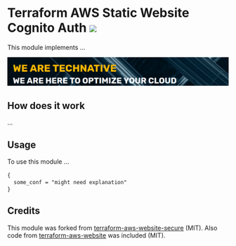# Terraform AWS Static Website Cognito Auth ![](https://img.shields.io/github/workflow/status/TechNative-B-V/terraform-aws-module-name/Lint?style=plastic)

<!-- SHIELDS -->

This module implements ...

[![](we-are-technative.png)](https://www.technative.nl)

## How does it work

...

## Usage

To use this module ...

```hcl
{
  some_conf = "might need explanation"
}
```

## Credits

This module was forked from [terraform-aws-website-secure](https://github.com/timmeinerzhagen/terraform-aws-website-secure) (MIT).
Also code from [terraform-aws-website](https://github.com/bwindsor/terraform-aws-website) was included (MIT).


<!-- BEGIN_TF_DOCS -->
<!-- END_TF_DOCS -->
